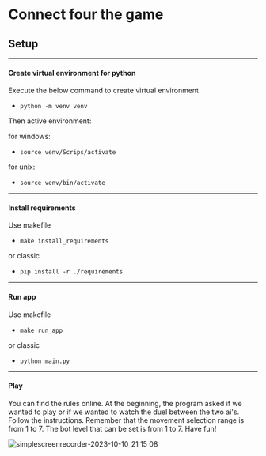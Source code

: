 # Connect four the game

## Setup

-----------------------------------------------------------------
#### Create virtual environment for python
Execute the below command to create virtual environment
- ``` python -m venv venv ```

Then active environment:

for windows:
- ```source venv/Scrips/activate```

for unix:
- ```source venv/bin/activate```
-----------------------------------------------------------------
#### Install requirements
Use makefile
- ```make install_requirements```

or classic
- ```pip install -r ./requirements```
-----------------------------------------------------------------
#### Run app
Use makefile
- ```make run_app```

or classic
- ```python main.py```

-----------------------------------------------------------------
#### Play
You can find the rules online. At the beginning, 
the program asked if we wanted to play or if we wanted 
to watch the duel between the two ai's. Follow the instructions.
Remember that the movement selection range is from 1 to 7.
The bot level that can be set is from 1 to 7.
Have fun!

![simplescreenrecorder-2023-10-10_21 15 08](https://github.com/s23047-jz/connect_four/assets/73025973/af63c7de-b420-44e8-a704-94a4e0d423c2)
